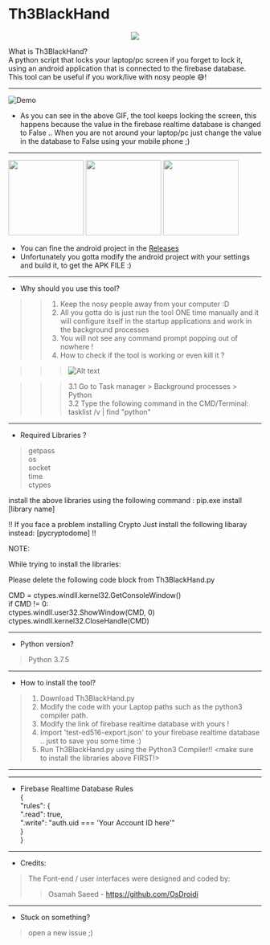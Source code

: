 # Th3BlackHand

<p align="center">
  <img src="https://media.giphy.com/media/LLxAlFgptpskFCxyor/giphy.gif" />
</p>

What is Th3BlackHand?  
A python script that locks your laptop/pc screen if you forget to lock it, using an android application that is connected to the firebase database. This tool can be useful if you work/live with nosy people 😅!  

----

![Demo](https://media.giphy.com/media/TEcWMqTQqdBkKsbuZf/giphy.gif)

* As you can see in the above GIF, the tool keeps locking the screen, this happens because the value in the firebase realtime database is changed to False .. When you are not around your laptop/pc just change the value in the database to False using your mobile phone ;) 

--- 
<img src="https://i.ibb.co/5Kts11C/android-1.jpg" width="150"> <img src="https://i.ibb.co/TMdBYhM/android-2.jpg" width="150"> <img src="https://i.ibb.co/swKCDJd/android-3.jpg" width="150">


* You can fine the android project in the [Releases](https://github.com/inurlx/Th3BlackHand/releases)  
* Unfortunately you gotta modify the android project with your settings and build it, to get the APK FILE :) 
---

* Why should you use this tool?  
>> 1. Keep the nosy people away from your computer :D
>> 2. All you gotta do is just run the tool ONE time manually and it will configure itself in the startup applications and work in the background processes  
>> 3. You will not see any command prompt popping out of nowhere !  
>> 4. How to check if the tool is working or even kill it ?  

>>> ![Alt text](https://i.ibb.co/FmM0wHV/3.png "Check if the tool is working")

>>> 3.1 Go to Task manager > Background processes > Python  
>>> 3.2 Type the following command in the CMD/Terminal: tasklist /v | find "python"  

---

* Required Libraries ?
> getpass  
> os  
> socket  
> time  
> ctypes  

install the above libraries using the following command : pip.exe install [library name]  

!! If you face a problem installing Crypto Just install the following libaray instead: [pycryptodome] !!

NOTE: 

While trying to install the libraries: 

Please delete the following code block from Th3BlackHand.py

CMD = ctypes.windll.kernel32.GetConsoleWindow()      
if CMD != 0:      
    ctypes.windll.user32.ShowWindow(CMD, 0)      
    ctypes.windll.kernel32.CloseHandle(CMD)

----

* Python version?  

> Python 3.7.5  

---

* How to install the tool?    

> 1. Download Th3BlackHand.py   
> 2. Modify the code with your Laptop paths such as the python3 compiler path.  
> 3. Modify the link of firebase realtime database with yours !  
> 4. Import 'test-ed516-export.json' to your firebase realtime database .. just to save you some time :)  
> 5. Run Th3BlackHand.py using the Python3 Compiler!! <make sure to install the libraries above FIRST!>  

---
---
* Firebase Realtime Database Rules  
{  
  "rules": {  
    ".read": true,  
    ".write": "auth.uid === 'Your Account ID here'"  
  }  
}  

---
* Credits: 
> The Font-end / user interfaces were designed and coded by:
>> Osamah Saeed - https://github.com/OsDroidi

---
* Stuck on something? 

> open a new issue ;)


